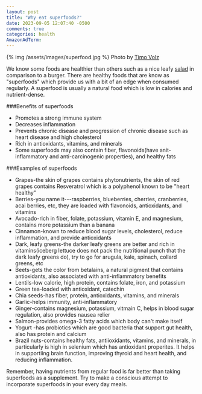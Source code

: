 ```yaml
---
layout: post
title: "Why eat superfoods?"
date: 2023-09-05 12:07:40 -0500
comments: true
categories: health
AmazonAdTerm:
---
```

{% img /assets/images/superfood.jpg %}
Photo by <a href="https://unsplash.com/@magict1911?utm_source=unsplash&utm_medium=referral&utm_content=creditCopyText">Timo Volz</a>

We know some foods are healthier than others such as a nice leafy [salad](https://geridoc.net/blog/2021/05/09/ill-have-that-salad/) in comparison to a burger. There are healthy foods that are know as "superfoods" which provide us with a bit of an edge when consumed regularly. A superfood is usually a natural food which is low in calories and nutrient-dense.

###Benefits of superfoods
- Promotes a strong immune system
- Decreases inflammation
- Prevents chronic disease and progression of chronic disease such as heart disease and high cholesterol
- Rich in antioxidants, vitamins, and minerals
- Some superfoods may also contain fiber, flavonoids(have anit-inflammatory and anti-carcinogenic properties), and healthy fats

###Examples of superfoods
- Grapes-the skin of grapes contains phytonutrients, the skin of red grapes contains Resveratrol which is a polyphenol known to be "heart healthy"
- Berries-you name it---raspberries, blueberries, cherries, cranberries, acai berries, etc, they are loaded with flavonoids, antioxidants, and vitamins
- Avocado-rich in fiber, folate, potassium, vitamin E, and magnesium, contains more potassium than a banana
- Cinnamon-known to reduce blood sugar levels, cholesterol, reduce inflammation, and provide antioxidants
- Dark, leafy greens-the darker leafy greens are better and rich in vitamins(iceberg lettuce does not pack the nutritional punch that the dark leafy greens do), try to go for arugula, kale, spinach, collard greens, etc
- Beets-gets the color from betalains, a natural pigment that contains antioxidants, also associated with anti-inflammatory benefits
- Lentils-low calorie, high protein, contains folate, iron, and potassium
- Green tea-loaded with antioxidant, catechin
- Chia seeds-has fiber, protein, antioxidants, vitamins, and minerals
- Garlic-helps immunity, anti-inflammatory
- Ginger-contains magnesium, potassium, vitmain C, helps in blood sugar regulation, also provides nausea relier
- Salmon-provides omega-3 fatty acids which body can't make itself
- Yogurt -has probiotics which are good bacteria that support gut health, also has protein and calcium
- Brazil nuts-contains healthy fats, antiioxidants, vitamins, and minerals, in particularly is high in selenium which has antioxidant properites. It helps in supportiing brain function, improving thyroid and heart health, and reducing inflammation.


Remember, having nutrients from regular food is far better than taking superfoods as a supplement. Try to make a conscious attempt to incorporate superfoods in your every day meals.
